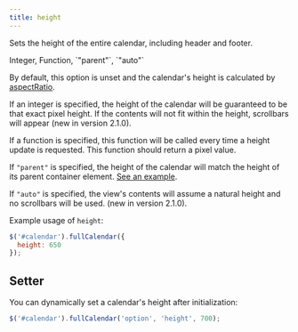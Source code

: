 ```yaml
---
title: height
---
```


Sets the height of the entire calendar, including header and footer.

<div class='spec' markdown='1'>
Integer, Function, `"parent"`, `"auto"`
</div>

By default, this option is unset and the calendar's height is calculated by [aspectRatio](aspectRatio).

If an integer is specified, the height of the calendar will be guaranteed to be that exact pixel height.
If the contents will not fit within the height, scrollbars will appear (new in version 2.1.0).

If a function is specified, this function will be called every time a height update is requested. This function should return a pixel value.

If `"parent"` is specified, the height of the calendar will match the height of its parent container element. [See an example](full-height-demo).

If `"auto"` is specified, the view's contents will assume a natural height and no scrollbars will be used. (new in version 2.1.0).

Example usage of `height`:

```js
$('#calendar').fullCalendar({
  height: 650
});
```

## Setter

You can dynamically set a calendar's height after initialization:

```js
$('#calendar').fullCalendar('option', 'height', 700);
```
